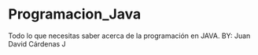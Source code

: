 # Programacion_Java
Todo lo que necesitas saber acerca de la programación en JAVA. BY: Juan David Cárdenas J 
